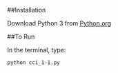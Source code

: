 ##Installation

Download Python 3 from [Python.org](https://www.python.org/downloads/)

##To Run

In the terminal, type:

```bash
python cci_1-1.py
```